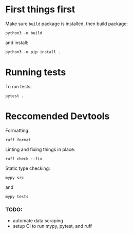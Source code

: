 # First things first

Make sure `build` package is installed, then build package:

```
python3 -m build
```

and install:

```
python3 -m pip install .
```

# Running tests

To run tests:

```
pytest .

```

# Reccomended Devtools

Formatting:
```
ruff format
```

Linting and fixing things in place:
```
ruff check --fix
```

Static type checking:
```
mypy src
```

and

```
mypy tests
```

### TODO: 

- automate data scraping
- setup CI to run mypy, pytest, and ruff
